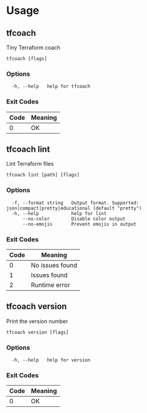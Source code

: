 # Usage 
## tfcoach

Tiny Terraform coach

```
tfcoach [flags]
```

### Options

```
  -h, --help   help for tfcoach
```



### Exit Codes

| Code | Meaning|
|------|--------|
| 0 | OK |

## tfcoach lint

Lint Terraform files

```
tfcoach lint [path] [flags]
```

### Options

```
  -f, --format string   Output format. Supported: json|compact|pretty|educational (default "pretty")
  -h, --help            help for lint
      --no-color        Disable color output
      --no-emojis       Prevent emojis in output
```



### Exit Codes

| Code | Meaning|
|------|--------|
| 0 | No issues found |
| 1 | Issues found |
| 2 | Runtime error |

## tfcoach version

Print the version number

```
tfcoach version [flags]
```

### Options

```
  -h, --help   help for version
```



### Exit Codes

| Code | Meaning|
|------|--------|
| 0 | OK |

